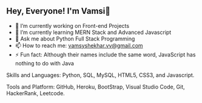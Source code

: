 ## Hey, Everyone! I'm Vamsi👋

- 🔭 I’m currently working on Front-end Projects
- 🌱 I’m currently learning MERN Stack and Advanced Javascript
- 💬 Ask me about Python Full Stack Programming
- 📫 How to reach me: vamsyshekhar.vv@gmail.com
- ⚡ Fun fact: Although their names include the same word, JavaScript has nothing to do with Java
  

Skills and Languages:
Python, SQL, MySQL, HTML5, CSS3, and Javascript.

Tools and Platform:
GitHub, Heroku, BootStrap, Visual Studio Code, Git, HackerRank, Leetcode.


